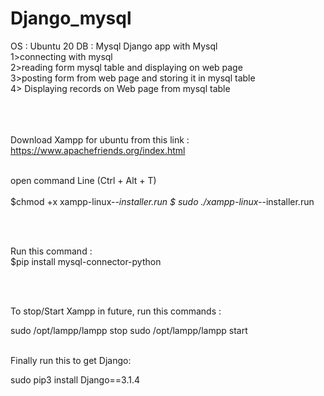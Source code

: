 # Django_mysql

OS : Ubuntu 20
DB : Mysql
Django app with Mysql <br />
1>connecting with mysql <br />
2>reading form mysql table and displaying on web page<br />
3>posting form from web page and storing it in mysql table<br />
4> Displaying records on Web page from mysql table<br />
<br /><br /><br />

Download Xampp for ubuntu from this link :<br />
https://www.apachefriends.org/index.html
<br /><br />

open command Line (Ctrl + Alt + T)<br />
<br />
$chmod +x xampp-linux-*-installer.run
$ sudo ./xampp-linux-*-installer.run

<br /><br />

Run this command :<br />
$pip install mysql-connector-python

<br /><br />


To stop/Start Xampp in future, run this commands :<br />

sudo /opt/lampp/lampp stop
sudo /opt/lampp/lampp start
<br /><br />


Finally run this to get Django:<br />

sudo pip3 install Django==3.1.4
